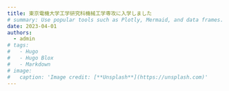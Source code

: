 ```yaml
---
title: 東京電機大学工学研究科機械工学専攻に入学しました
# summary: Use popular tools such as Plotly, Mermaid, and data frames.
date: 2023-04-01
authors:
  - admin
# tags:
#   - Hugo
#   - Hugo Blox
#   - Markdown
# image:
#   caption: 'Image credit: [**Unsplash**](https://unsplash.com)'
---
```

